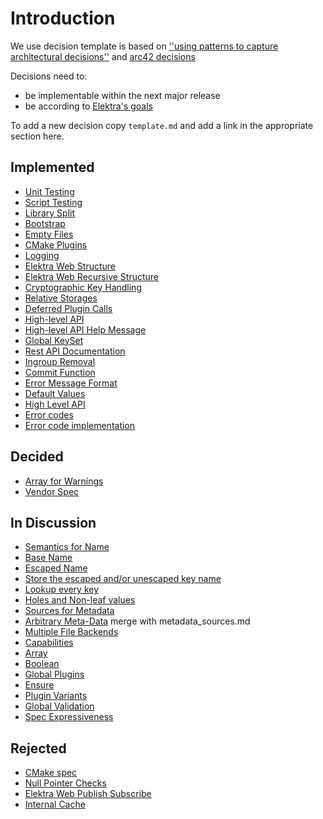 # Introduction

We use decision template is based on
[''using patterns to capture architectural decisions''](https://dl.acm.org/doi/10.1109/MS.2007.124)
and [arc42 decisions](http://docs.arc42.org/section-9/)

Decisions need to:

- be implementable within the next major release
- be according to [Elektra's goals](/doc/GOALS.md)

To add a new decision copy `template.md` and add a link in the appropriate
section here.

## Implemented

- [Unit Testing](unit_testing.md)
- [Script Testing](script_testing.md)
- [Library Split](library_split.md)
- [Bootstrap](bootstrap.md)
- [Empty Files](empty_files.md)
- [CMake Plugins](cmake_plugins.md)
- [Logging](logging.md)
- [Elektra Web Structure](elektra_web.md)
- [Elektra Web Recursive Structure](elektra_web_recursive.md)
- [Cryptographic Key Handling](cryptograhic_key_handling.md)
- [Relative Storages](relative.md)
- [Deferred Plugin Calls](deferred_plugin_calls.md)
- [High-level API](high_level_api.md)
- [High-level API Help Message](highlevel_help_message.md)
- [Global KeySet](global_keyset.md)
- [Rest API Documentation](rest_api_documentation.md)
- [Ingroup Removal](ingroup_removal.md)
- [Commit Function](commit_function.md)
- [Error Message Format](error_message_format.md)
- [Default Values](default_values.md)
- [High Level API](high_level_api.md)
- [Error codes](error_codes.md)
- [Error code implementation](error_code_implementation.md)

## Decided

- [Array for Warnings](warning_array.md)
- [Vendor Spec](vendor_spec.md)

## In Discussion

- [Semantics for Name](semantics_name.md)
- [Base Name](base_name.md)
- [Escaped Name](escaped_name.md)
- [Store the escaped and/or unescaped key name](store_name.md)
- [Lookup every key](lookup_every_key.md)
- [Holes and Non-leaf values](holes.md)
- [Sources for Metadata](metadata_sources.md)
- [Arbitrary Meta-Data](arbitrary_metadata.md) merge with metadata_sources.md
- [Multiple File Backends](multiple_file_backends.md)
- [Capabilities](capabilities.md)
- [Array](array.md)
- [Boolean](boolean.md)
- [Global Plugins](global_plugins.md)
- [Ensure](ensure.md)
- [Plugin Variants](plugin_variants.md)
- [Global Validation](global_validation.md)
- [Spec Expressiveness](spec_expressiveness.md)

## Rejected

- [CMake spec](cmake_spec.md)
- [Null Pointer Checks](null_pointer_checks.md)
- [Elektra Web Publish Subscribe](elektra_web_pubsub.md)
- [Internal Cache](internal_cache.md)

